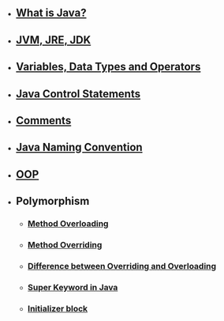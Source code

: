 - ## [What is Java?](What_is_Java/README.md)
- ## [JVM, JRE, JDK](JVM_JRE_JDK/README.md)
- ## [Variables, Data Types and Operators](Var_Data_Oper/README.md)
- ## [Java Control Statements](Control/README.md)
- ## [Comments](Comments/README.md)
- ## [Java Naming Convention](Convention/README.md)
- ## [OOP](OOP/README.md)

- ## Polymorphism
   - ### [Method Overloading](Polymorphism/Method_Overloading//README.md)
   - ### [Method Overriding](Polymorphism/Method_Overriding/README.md)
   - ### [Difference between Overriding and Overloading](Polymorphism/Difference/README.md)
   - ### [Super Keyword in Java](Polymorphism/Super_Keyword/README.md)
   - ### [Initializer block](Polymorphism/Initializer_Block/README.md)
